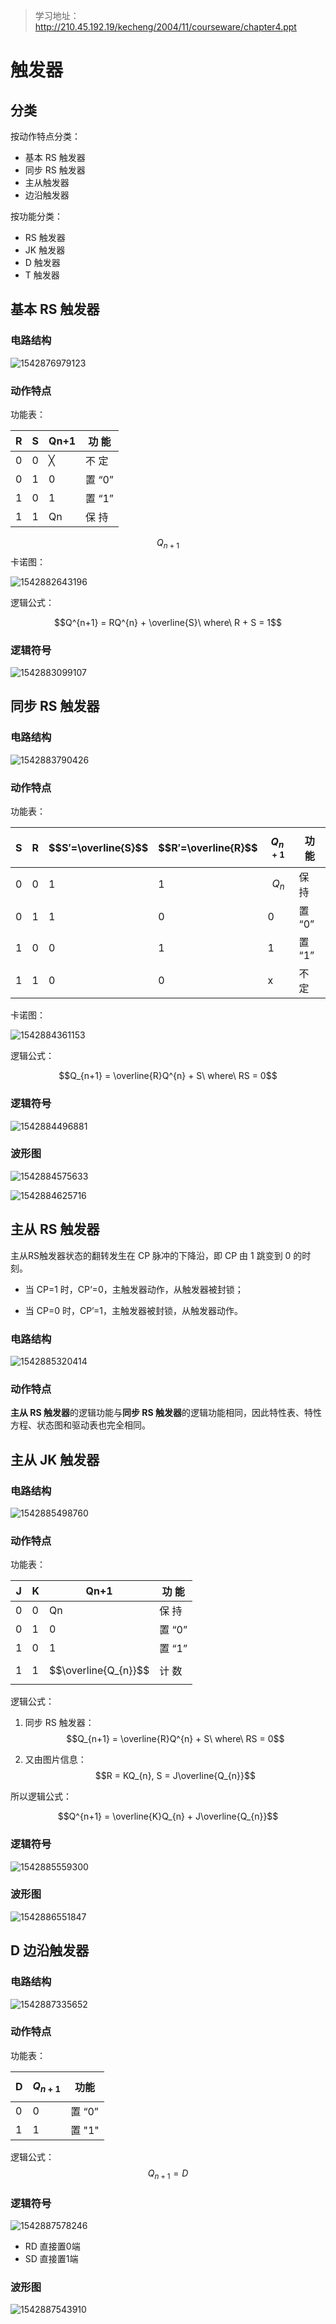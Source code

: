 > 学习地址：http://210.45.192.19/kecheng/2004/11/courseware/chapter4.ppt

# 触发器

## 分类

按动作特点分类：

- 基本 RS 触发器
- 同步 RS 触发器
- 主从触发器
- 边沿触发器

按功能分类：

- RS 触发器
- JK 触发器
- D 触发器
- T 触发器

## 基本 RS 触发器

### 电路结构

![1542876979123](./basic-RS.png)

### 动作特点

功能表：

| R    | S    | Qn+1 | 功    能 |
| ---- | ---- | ---- | -------- |
| 0    | 0    | ╳    | 不    定 |
| 0    | 1    | 0    | 置   “0” |
| 1    | 0    | 1    | 置   “1” |
| 1    | 1    | Qn   | 保  持   |

$$Q_{n+1}$$ 卡诺图：

![1542882643196](./basic-RS-karnaugh.png)

逻辑公式：

$$Q^{n+1} = RQ^{n} + \overline{S}\ where\ R + S = 1$$

### 逻辑符号

![1542883099107](./basic-RS-symbol.png)

## 同步 RS 触发器

### 电路结构

![1542883790426](./sync-RS.png)

### 动作特点

功能表：

| S    | R    | $$S′=\overline{S}$$ | $$R′=\overline{R}$$ | $$Q_{n+1}$$ | 功  能   |
| ---- | ---- | ------------------- | ------------------- | ----------- | -------- |
| 0    | 0    | 1                   | 1                   | $$Q_{n}$$   | 保   持  |
| 0    | 1    | 1                   | 0                   | 0           | 置   “0” |
| 1    | 0    | 0                   | 1                   | 1           | 置   “1” |
| 1    | 1    | 0                   | 0                   | x           | 不   定  |

卡诺图：

![1542884361153](./sync-RS-karnaugh.png)

逻辑公式：

$$Q_{n+1} = \overline{R}Q^{n} + S\ where\ RS = 0$$

### 逻辑符号

![1542884496881](./sync-RS-symbol.png)

### 波形图

![1542884575633](./sync-RS-wave1.png)



![1542884625716](./sync-RS-wave2.png)

## 主从 RS 触发器

主从RS触发器状态的翻转发生在 CP 脉冲的下降沿，即 CP 由 1 跳变到 0 的时刻。

- 当 CP=1 时，CP‘=0，主触发器动作，从触发器被封锁；

- 当 CP=0 时，CP’=1，主触发器被封锁，从触发器动作。

### 电路结构

![1542885320414](D:\program\git\Note\Computer-Note\数字逻辑\master-slave-RS.png)

### 动作特点

**主从 RS 触发器**的逻辑功能与**同步 RS 触发器**的逻辑功能相同，因此特性表、特性方程、状态图和驱动表也完全相同。

## 主从 JK 触发器

### 电路结构

![1542885498760](./master-slave-JK.png)

### 动作特点

功能表：

| J    | K    | Qn+1                 | 功    能 |
| ---- | ---- | -------------------- | -------- |
| 0    | 0    | Qn                   | 保    持 |
| 0    | 1    | 0                    | 置   “0” |
| 1    | 0    | 1                    | 置   “1” |
| 1    | 1    | $$\overline{Q_{n}}$$ | 计  数   |

逻辑公式：

1. 同步 RS 触发器：$$Q_{n+1} = \overline{R}Q^{n} + S\ where\ RS = 0$$

2. 又由图片信息：$$R = KQ_{n}, S = J\overline{Q_{n}}$$

所以逻辑公式：

$$Q^{n+1} = \overline{K}Q_{n} + J\overline{Q_{n}}$$

### 逻辑符号

![1542885559300](./master-slave-JK-symbol.png)

### 波形图

![1542886551847](./master-slave-JK-wave.png)

## D 边沿触发器

### 电路结构

![1542887335652](D:\program\git\Note\Computer-Note\数字逻辑\D.png)

### 动作特点

功能表：

| D    | $$Q_{n+1}$$ | 功能   |
| ---- | ----------- | ------ |
| 0    | 0           | 置 “0” |
| 1    | 1           | 置 "1" |

逻辑公式：$$Q_{n+1} = D$$

### 逻辑符号

![1542887578246](D:\program\git\Note\Computer-Note\数字逻辑\D-symbol.png)

- RD      直接置0端
- SD      直接置1端

### 波形图

![1542887543910](D:\program\git\Note\Computer-Note\数字逻辑\D-wave.png)